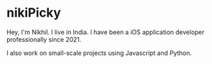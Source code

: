 # nikiPicky

Hey,
I'm Nikhil. I live in India. I have been a iOS application developer professionally since 2021.

I also work on small-scale projects using Javascript and Python.
